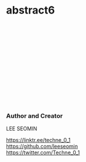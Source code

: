 # abstract6





 <br/><br/> 
 <br/><br/> 
 <br/><br/> 
 <br/><br/> 
 





 <br/><br/> 
 <br/><br/> 
 



















 ### Author and Creator
 
 LEE SEOMIN
 
 https://linktr.ee/techne_0_1
   <br/> 
 https://github.com/leeseomin 
  <br/> 
 https://twitter.com/Techne_0_1
 <br/><br/>
 

